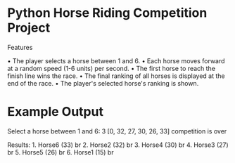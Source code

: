 # Python Horse Riding Competition Project

Features

•⁠  ⁠The player selects a horse between 1 and 6.
•⁠  ⁠Each horse moves forward at a random speed (1-6 units) per second.
•⁠  ⁠The first horse to reach the finish line wins the race.
•⁠  ⁠The final ranking of all horses is displayed at the end of the race.
•⁠  ⁠The player's selected horse's ranking is shown.

# Example Output
Select a horse between 1 and 6: 3
[0, 32, 27, 30, 26, 33]
competition is over

Results:
1.⁠ ⁠Horse6 (33) br
2.⁠ ⁠Horse2 (32) br
3.⁠ ⁠Horse4 (30) br
4.⁠ ⁠Horse3 (27) br
5.⁠ ⁠Horse5 (26) br
6.⁠ ⁠Horse1 (15) br
